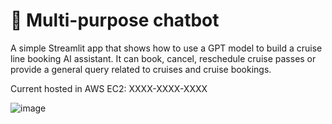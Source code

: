 # 💬 Multi-purpose chatbot

A simple Streamlit app that shows how to use a GPT model to build a cruise line booking AI assistant. It can book, cancel, reschedule cruise passes or provide a general query related to cruises and cruise bookings. 

Current hosted in AWS EC2: XXXX-XXXX-XXXX

![image](https://github.com/user-attachments/assets/f635b134-3dce-409d-8f78-76fb5a34bf0d)


